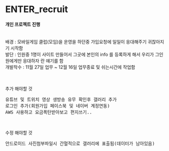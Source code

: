 # ENTER_recruit

<h4>개인 프로젝트 진행</h4>
<br>
배경 : 모바일게임 클럽(모임)을 운영을 하던중 가입요청에 일일이 응대해주기 귀찮아지기 시작함 <br>
발단 : 인원중 1명이 사이트 만들어서 그곳에 본인의 info 를 등록하게 해서 우리가 그인원에게만 응대하자 란 얘기를 함 <br>
개발착수 : 11월 27일 업무 ~ 12월 16일 업무종료 및 쉬는시간에 작업함<br><br><br>

추가 해야할 것 <br>
<pre>
유튜브 및 트위치 영상 생방송 유무 확인후 갤러리 추가
로그인 추가(회원가입 페이스북 및 네이버 계정연동)
AWS 사용하고 요금폭탄받아보고 편지쓰기..
</pre>
<br> 


수정 해야할 것<br>
<pre>
안드로이드 사진첨부파일시 간혈적으로 갤러리에 표출됨(데이터가 남아있음)
</pre>
